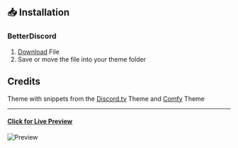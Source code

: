 ## 📥 Installation

### BetterDiscord

1. [Download](https://hypeddomi.github.io/BetterDiscordStuff/Themes/Dark/Dark.theme.css) File
2. Save or move the file into your theme folder

## Credits

Theme with snippets from the [Discord.tv](https://betterdiscord.app/theme/Discord.tv) Theme and [Comfy](https://betterdiscord.app/theme/comfy) Theme

---
#### [Click for Live Preview](https://gibbu.github.io/ThemePreview/?file=https://hypeddomi.github.io/BetterDiscordStuff/Themes/Dark/Dark.theme.css)

![Preview](https://hypeddomi.github.io/BetterDiscordStuff/Themes/Dark/assets/Preview.png)